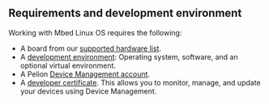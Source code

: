 ## Requirements and development environment

Working with Mbed Linux OS requires the following:

* A board from our [supported hardware list](supported-hardware.html).
* A [development environment](preparing-a-development-environment.html): Operating system, software, and an optional virtual environment.
* A Pelion [Device Management account](signing-up-or-logging-in-to-device-management-portal.html).
* A [developer certificate](provisioning-development.html). This allows you to monitor, manage, and update your devices using Device Management.
